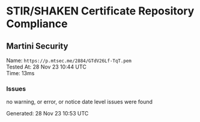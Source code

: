 # STIR/SHAKEN Certificate Repository Compliance

## Martini Security

Name: `https://p.mtsec.me/2884/GTdV26Lf-TqT.pem`\
Tested At: 28 Nov 23 10:44 UTC\
Time: 13ms

### Issues

no warning, or error, or notice date level issues were found

Generated: 28 Nov 23 10:53 UTC